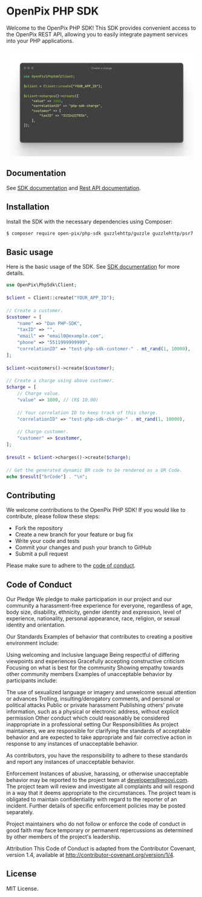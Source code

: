 # OpenPix PHP SDK
Welcome to the OpenPix PHP SDK! This SDK provides convenient access to the OpenPix REST API, allowing you to easily integrate payment services into your PHP applications.

<p align="center">
    <img src="example.png" width="700">
</p>

## Documentation
See [SDK documentation](https://developers.openpix.com.br/docs/sdk/php/sdk-php-what-is) and [Rest API documentation](https://developers.openpix.com.br/api).

## Installation
Install the SDK with the necessary dependencies using Composer:
```bash
$ composer require open-pix/php-sdk guzzlehttp/guzzle guzzlehttp/psr7
```

## Basic usage

Here is the basic usage of the SDK. See [SDK documentation](https://developers.openpix.com.br/docs/sdk/php/sdk-php-usage) for more details.
```php
use OpenPix\PhpSdk\Client;

$client = Client::create("YOUR_APP_ID");

// Create a customer.
$customer = [
    "name" => "Dan PHP-SDK",
    "taxID" => "",
    "email" => "email0@example.com",
    "phone" => "5511999999999",
    "correlationID" => "test-php-sdk-customer-" . mt_rand(1, 10000),
];

$client->customers()->create($customer);

// Create a charge using above customer.
$charge = [
    // Charge value. 
    "value" => 1000, // (R$ 10,00)

    // Your correlation ID to keep track of this charge.
    "correlationID" => "test-php-sdk-charge-" . mt_rand(1, 10000),
    
    // Charge customer.
    "customer" => $customer,
];

$result = $client->charges()->create($charge);

// Get the generated dynamic BR code to be rendered as a QR Code. 
echo $result["brCode"] . "\n";
```

## Contributing
We welcome contributions to the OpenPix PHP SDK! If you would like to contribute, please follow these steps:

- Fork the repository
- Create a new branch for your feature or bug fix
- Write your code and tests
- Commit your changes and push your branch to GitHub
- Submit a pull request

Please make sure to adhere to the [code of conduct](#code-of-conduct).

## Code of Conduct
Our Pledge
We pledge to make participation in our project and our community a harassment-free experience for everyone, regardless of age, body size, disability, ethnicity, gender identity and expression, level of experience, nationality, personal appearance, race, religion, or sexual identity and orientation.

Our Standards
Examples of behavior that contributes to creating a positive environment include:

Using welcoming and inclusive language
Being respectful of differing viewpoints and experiences
Gracefully accepting constructive criticism
Focusing on what is best for the community
Showing empathy towards other community members
Examples of unacceptable behavior by participants include:

The use of sexualized language or imagery and unwelcome sexual attention or advances
Trolling, insulting/derogatory comments, and personal or political attacks
Public or private harassment
Publishing others' private information, such as a physical or electronic address, without explicit permission
Other conduct which could reasonably be considered inappropriate in a professional setting
Our Responsibilities
As project maintainers, we are responsible for clarifying the standards of acceptable behavior and are expected to take appropriate and fair corrective action in response to any instances of unacceptable behavior.

As contributors, you have the responsibility to adhere to these standards and report any instances of unacceptable behavior.

Enforcement
Instances of abusive, harassing, or otherwise unacceptable behavior may be reported to the project team at <developers@woovi.com>. The project team will review and investigate all complaints and will respond in a way that it deems appropriate to the circumstances. The project team is obligated to maintain confidentiality with regard to the reporter of an incident. Further details of specific enforcement policies may be posted separately.

Project maintainers who do not follow or enforce the code of conduct in good faith may face temporary or permanent repercussions as determined by other members of the project's leadership.

Attribution
This Code of Conduct is adapted from the Contributor Covenant, version 1.4, available at http://contributor-covenant.org/version/1/4.

## License
MIT License.
